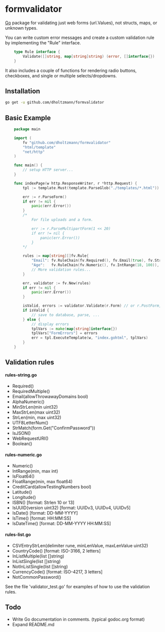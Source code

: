 formvalidator
========

[Go](http://golang.org) package for validating just web forms (url.Values), not structs, maps, or unknown types.

You can write custom error messages and create a custom validation rule by implementing the "Rule" interface.

```go
	type Rule interface {
		Validate([]string, map[string]string) (error, []interface{})
	}
```

It also includes a couple of functions for rendering radio buttons, checkboxes, and single or multiple selects/dropdowns.

## Installation

```bash
go get -u github.com/dholtzmann/formvalidator
```

## Basic Example

```go
	package main

	import (
		fv "github.com/dholtzmann/formvalidator"
		"html/template"
		"net/http"
	)

	func main() {
		// setup HTTP server...
	}

	func indexPage(w http.ResponseWriter, r *http.Request) {
		tpl := template.Must(template.ParseGlob("./templates/*.html"))

		err := r.ParseForm()
		if err != nil {
			panic(err.Error())
		}
		/*
			For file uploads and a form.

			err := r.ParseMultipartForm(1 << 20)
			if err != nil {
				panic(err.Error())
			}
		*/

		rules := map[string][]fv.Rule{
			"Email": fv.RuleChain(fv.Required(), fv.Email(true), fv.StrLen(6, 50)),
			"Age":   fv.RuleChain(fv.Numeric(), fv.IntRange(18, 100)),
			// More validation rules...
		}

		err, validator := fv.New(rules)
		if err != nil {
			panic(err.Error())
		}

		isValid, errors := validator.Validate(r.Form) // or r.PostForm, r.MultipartForm.Value
		if isValid {
			// save to database, parse, ...
		} else {
			// display errors
			tplVars := make(map[string]interface{})
			tplVars["FormErrors"] = errors
			err = tpl.ExecuteTemplate(w, "index.gohtml", tplVars)
		}
	}
```

## Validation rules

#### rules-string.go
- Required()
- RequiredMultiple()
- Email(allowThrowawayDomains bool)
- AlphaNumeric()
- MinStrLen(min uint32)
- MaxStrLen(max uint32)
- StrLen(min, max uint32)
- UTF8LetterNum()
- StrMatch(form.Get("ConfirmPassword"))
- IsJSON()
- WebRequestURI()
- Boolean()

#### rules-numeric.go
- Numeric()
- IntRange(min, max int)
- IsFloat64()
- FloatRange(min, max float64)
- CreditCard(allowTestingNumbers bool)
- Latitude()
- Longitude()
- ISBN() [format: Strlen 10 or 13]
- IsUUID(version uint32) [format: UUIDv3, UUIDv4, UUIDv5]
- IsDate() [format: DD-MM-YYYY]
- IsTime() [format: HH:MM:SS]
- IsDateTime() [format: DD-MM-YYYY HH:MM:SS]

#### rules-list.go
- CSVEntryStrLen(delimiter rune, minLenValue, maxLenValue uint32)
- CountryCode() [format: ISO-3166, 2 letters]
- InListMultiple(list []string)
- InListSingle(list []string)
- NotInListSingle(list []string)
- CurrencyCode() [format: ISO-4217, 3 letters]
- NotCommonPassword()

See the file 'validator_test.go' for examples of how to use the validation rules.

## Todo
* Write Go documentation in comments. (typical godoc.org format)
* Expand README.md
